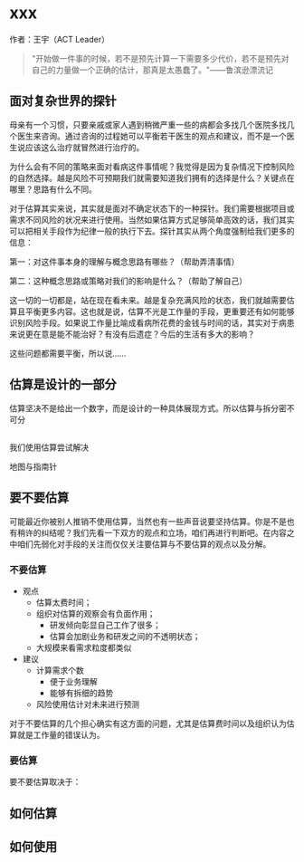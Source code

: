 # xxx

作者：王宇（ACT Leader）

> "开始做一件事的时候，若不是预先计算一下需要多少代价，若不是预先对自己的力量做一个正确的估计，那真是太愚蠢了。"——鲁滨逊漂流记





## 面对复杂世界的探针 

母亲有一个习惯，只要亲戚或家人遇到稍微严重一些的病都会多找几个医院多找几个医生来咨询。通过咨询的过程她可以平衡若干医生的观点和建议，而不是一个医生说应该这么治疗就冒然进行治疗的。

为什么会有不同的策略来面对看病这件事情呢？我觉得是因为复杂情况下控制风险的自然选择。越是风险不可预期我们就需要知道我们拥有的选择是什么？关键点在哪里？思路有什么不同。

对于估算其实来说，其实就是面对不确定状态下的一种探针。我们需要根据项目或需求不同风险的状况来进行使用。当然如果估算方式足够简单高效的话，我们其实可以把相关手段作为纪律一般的执行下去。探针其实从两个角度强制给我们更多的信息：

第一：对这件事本身的理解与概念思路有哪些？（帮助弄清事情）

第二：这种概念思路或策略对我们的影响是什么？（帮助了解自己）

这一切的一切都是，站在现在看未来。越是复杂充满风险的状态，我们就越需要估算且平衡更多内容。这也就是说，估算不光是工作量的手段，更重要还有如何能够识别风险手段。如果说工作量比喻成看病所花费的金钱与时间的话，其实对于病患来说更在意是能不能治好？有没有后遗症？今后的生活有多大的影响？

这些问题都需要平衡，所以说……

## 估算是设计的一部分

估算坚决不是给出一个数字，而是设计的一种具体展现方式。所以估算与拆分密不可分





## 

我们使用估算尝试解决

地图与指南针

## 要不要估算

可能最近你被别人推销不使用估算，当然也有一些声音说要坚持估算。你是不是也有稍许的纠结呢？我们先看一下双方的观点和立场，咱们再进行判断吧。在内容之中咱们先弱化对手段的关注而仅仅关注要估算与不要估算的观点以及分解。

### 不要估算

* 观点
  * 估算太费时间；
  * 组织对估算的观察会有负面作用；
    * 研发倾向彰显自己工作了很多；
    * 估算会加剧业务和研发之间的不透明状态；
  * 大规模来看需求粒度都类似
* 建议
  * 计算需求个数
    * 便于业务理解
    * 能够有拆细的趋势
  * 风险使用估计对未来进行预测

对于不要估算的几个担心确实有这方面的问题，尤其是估算费时间以及组织认为估算就是工作量的错误认为。



### 要估算

要不要估算取决于：

## 如何估算

## 如何使用